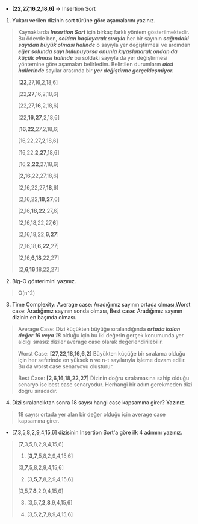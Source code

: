 * **[22,27,16,2,18,6]** -> Insertion Sort
1.	Yukarı verilen dizinin sort türüne göre aşamalarını yazınız.
> Kaynaklarda ***Insertion Sort*** için birkaç farklı yöntem gösterilmektedir. Bu ödevde ben, ***soldan başlayarak sırayla*** her bir sayının ***sağındaki sayıdan büyük olması halinde*** o sayıyla yer değiştirmesi ve ardından ***eğer solunda sayı bulunuyorsa onunla kıyaslanarak ondan da küçük olması halinde*** bu soldaki sayıyla da yer değiştirmesi yöntemine göre aşamaları belirledim. Belirtilen durumların ***aksi hallerinde*** sayılar arasında bir ***yer değiştirme gerçekleşmiyor.*** 
>
> [**22**,27,16,2,18,6]
>
> [22,**27**,16,2,18,6] 
>
> [22,27,**16**,2,18,6]
>
> [22,**16,27**,2,18,6]
>
> [**16,22**,27,2,18,6]
>
> [16,22,27,**2**,18,6]
>
> [16,22,**2,27**,18,6] 
> 
> [16,**2,22**,27,18,6]  
>
> [**2,16**,22,27,18,6] 
>
> [2,16,22,27,**18**,6] 
>
> [2,16,22,**18,27**,6] 
>
> [2,16,**18,22**,27,6] 
>
> [2,16,18,22,27,**6**] 
>
> [2,16,18,22,**6,27**]
>
> [2,16,18,**6,22**,27]
>
> [2,16,**6,18**,22,27]
>
> [2,**6,16**,18,22,27]
>
>  

2.	Big-O gösterimini yazınız.
> O(n^2)
3.	Time Complexity: Average case: Aradığımız sayının ortada olması,Worst case: Aradığımız sayının sonda olması, Best case: Aradığımız sayının dizinin en başında olması.
>Average Case: Dizi küçükten büyüğe sıralandığında ***ortada kalan değer 16 veya 18*** olduğu için bu iki değerin gerçek konumunda yer aldığı sırasız diziler average case olarak değerlendirilebilir.
>
> Worst Case: **[27,22,18,16,6,2]** Büyükten küçüğe bir sıralama olduğu için her seferinde en yüksek n ve n-t sayılarıyla işleme devam edilir. Bu da worst case senaryoyu oluşturur. 
>
> Best Case: **[2,6,16,18,22,27]** Dizinin doğru sıralamasına sahip olduğu senaryo ise best case senaryodur. Herhangi bir adım gerekmeden dizi doğru sıradadır. 
4.	Dizi sıralandıktan sonra 18 sayısı hangi case kapsamına girer? Yazınız.

>18 sayısı ortada yer alan bir değer olduğu için average case kapsamına girer. 

* [7,3,5,8,2,9,4,15,6] dizisinin Insertion Sort'a göre ilk 4 adımını yazınız.

> [**7**,3,5,8,2,9,4,15,6]
>
> 1. [**3,7**,5,8,2,9,4,15,6]
>
> [3,**7**,5,8,2,9,4,15,6]
>
> 2. [3,**5,7**,8,2,9,4,15,6]
>
> [3,5,7,**8**,2,9,4,15,6]
>
> 3. [3,5,7,**2,8**,9,4,15,6]
>
> 4. [3,5,**2,7**,8,9,4,15,6]
